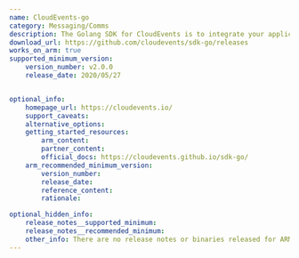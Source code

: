 ```yaml
---
name: CloudEvents-go
category: Messaging/Comms
description: The Golang SDK for CloudEvents is to integrate your application with CloudEvents.This golang module will help us to Represent CloudEvents in memory.
download_url: https://github.com/cloudevents/sdk-go/releases
works_on_arm: true
supported_minimum_version:
    version_number: v2.0.0
    release_date: 2020/05/27


optional_info:
    homepage_url: https://cloudevents.io/
    support_caveats:
    alternative_options:
    getting_started_resources:
        arm_content:
        partner_content:
        official_docs: https://cloudevents.github.io/sdk-go/
    arm_recommended_minimum_version:
        version_number:
        release_date:
        reference_content:
        rationale:

optional_hidden_info:
    release_notes__supported_minimum: 
    release_notes__recommended_minimum:
    other_info: There are no release notes or binaries released for ARM64. Cloudevents-go can be installed from the version v2.0.0.
---
```

